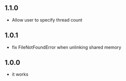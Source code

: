 ## 1.1.0

* Allow user to specify thread count

## 1.0.1

* fix FileNotFoundError when unlinking shared memory

## 1.0.0

* it works
